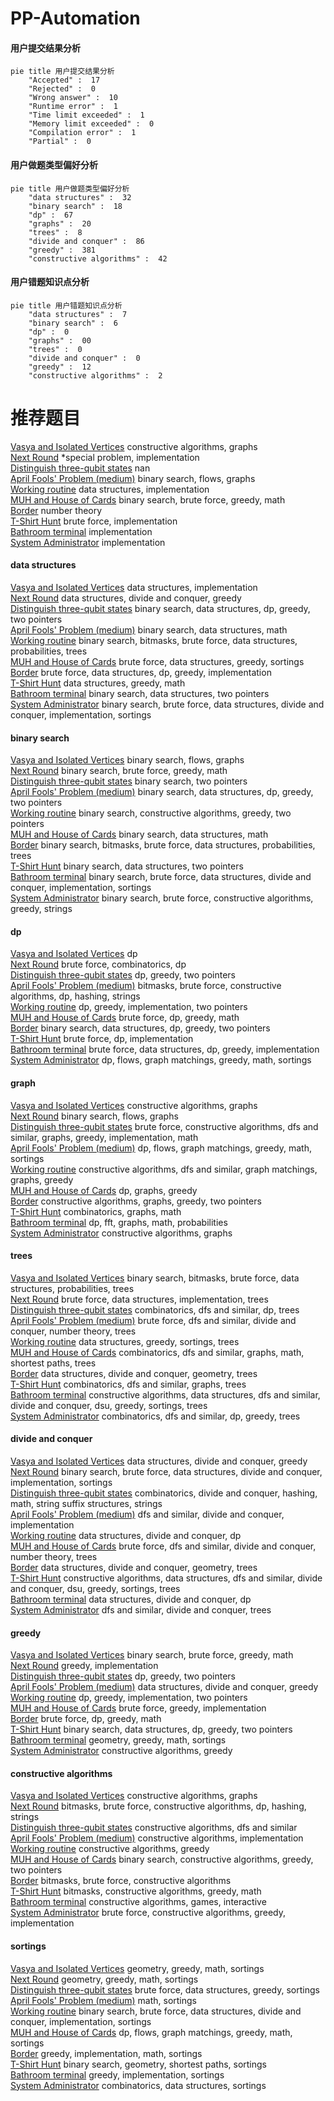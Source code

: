 # PP-Automation
<!-- tabs:start -->
#### **用户提交结果分析**

```mermaid
pie title 用户提交结果分析
    "Accepted" :  17
    "Rejected" :  0
    "Wrong answer" :  10
    "Runtime error" :  1
    "Time limit exceeded" :  1
    "Memory limit exceeded" :  0
    "Compilation error" :  1
    "Partial" :  0
```
#### **用户做题类型偏好分析**

```mermaid
pie title 用户做题类型偏好分析
    "data structures" :  32
    "binary search" :  18
    "dp" :  67
    "graphs" :  20
    "trees" :  8
    "divide and conquer" :  86
    "greedy" :  381
    "constructive algorithms" :  42
```
#### **用户错题知识点分析**

```mermaid
pie title 用户错题知识点分析
    "data structures" :  7
    "binary search" :  6
    "dp" :  0
    "graphs" :  00
    "trees" :  0
    "divide and conquer" :  0
    "greedy" :  12
    "constructive algorithms" :  2
```
<!-- tabs:end -->
# 推荐题目
[Vasya and Isolated Vertices](http://codeforces.com/problemset/problem/1065/B)		constructive algorithms,
                        graphs		  
[Next Round](http://codeforces.com/problemset/problem/158/A)		*special problem,
                        implementation		  
[Distinguish three-qubit states](http://codeforces.com/problemset/problem/1116/B1)		nan		  
[April Fools' Problem (medium)](http://codeforces.com/problemset/problem/802/N)		binary search,
                        flows,
                        graphs		  
[Working routine](http://codeforces.com/problemset/problem/706/E)		data structures,
                        implementation		  
[MUH and House of Cards](http://codeforces.com/problemset/problem/471/C)		binary search,
                        brute force,
                        greedy,
                        math		  
[Border](http://codeforces.com/problemset/problem/1010/C)		number theory		  
[T-Shirt Hunt](http://codeforces.com/problemset/problem/807/B)		brute force,
                        implementation		  
[Bathroom terminal](http://codeforces.com/problemset/problem/852/G)		implementation		  
[System Administrator](http://codeforces.com/problemset/problem/245/A)		implementation		  
<!-- tabs:start -->
#### **data structures**
[Vasya and Isolated Vertices](http://codeforces.com/problemset/problem/706/E)		data structures,
                        implementation		  
[Next Round](http://codeforces.com/problemset/problem/1373/G)		data structures,
                        divide and conquer,
                        greedy		  
[Distinguish three-qubit states](http://codeforces.com/problemset/problem/1492/C)		binary search,
                        data structures,
                        dp,
                        greedy,
                        two pointers		  
[April Fools' Problem (medium)](http://codeforces.com/problemset/problem/1490/G)		binary search,
                        data structures,
                        math		  
[Working routine](http://codeforces.com/problemset/problem/1479/D)		binary search,
                        bitmasks,
                        brute force,
                        data structures,
                        probabilities,
                        trees		  
[MUH and House of Cards](http://codeforces.com/problemset/problem/1497/A)		brute force,
                        data structures,
                        greedy,
                        sortings		  
[Border](http://codeforces.com/problemset/problem/1491/C)		brute force,
                        data structures,
                        dp,
                        greedy,
                        implementation		  
[T-Shirt Hunt](http://codeforces.com/problemset/problem/1492/B)		data structures,
                        greedy,
                        math		  
[Bathroom terminal](http://codeforces.com/problemset/problem/1436/E)		binary search,
                        data structures,
                        two pointers		  
[System Administrator](http://codeforces.com/problemset/problem/1461/D)		binary search,
                        brute force,
                        data structures,
                        divide and conquer,
                        implementation,
                        sortings		  
#### **binary search**
[Vasya and Isolated Vertices](http://codeforces.com/problemset/problem/802/N)		binary search,
                        flows,
                        graphs		  
[Next Round](http://codeforces.com/problemset/problem/471/C)		binary search,
                        brute force,
                        greedy,
                        math		  
[Distinguish three-qubit states](http://codeforces.com/problemset/problem/958/F2)		binary search,
                        two pointers		  
[April Fools' Problem (medium)](http://codeforces.com/problemset/problem/1492/C)		binary search,
                        data structures,
                        dp,
                        greedy,
                        two pointers		  
[Working routine](http://codeforces.com/problemset/problem/1463/D)		binary search,
                        constructive algorithms,
                        greedy,
                        two pointers		  
[MUH and House of Cards](http://codeforces.com/problemset/problem/1490/G)		binary search,
                        data structures,
                        math		  
[Border](http://codeforces.com/problemset/problem/1479/D)		binary search,
                        bitmasks,
                        brute force,
                        data structures,
                        probabilities,
                        trees		  
[T-Shirt Hunt](http://codeforces.com/problemset/problem/1436/E)		binary search,
                        data structures,
                        two pointers		  
[Bathroom terminal](http://codeforces.com/problemset/problem/1461/D)		binary search,
                        brute force,
                        data structures,
                        divide and conquer,
                        implementation,
                        sortings		  
[System Administrator](http://codeforces.com/problemset/problem/1493/C)		binary search,
                        brute force,
                        constructive algorithms,
                        greedy,
                        strings		  
#### **dp**
[Vasya and Isolated Vertices](http://codeforces.com/problemset/problem/256/D)		dp		  
[Next Round](https://codeforces.com/contest/259/problem/D)		brute force,
                        combinatorics,
                        dp		  
[Distinguish three-qubit states](http://codeforces.com/problemset/problem/1250/G)		dp,
                        greedy,
                        two pointers		  
[April Fools' Problem (medium)](http://codeforces.com/problemset/problem/1360/F)		bitmasks,
                        brute force,
                        constructive algorithms,
                        dp,
                        hashing,
                        strings		  
[Working routine](http://codeforces.com/problemset/problem/1469/C)		dp,
                        greedy,
                        implementation,
                        two pointers		  
[MUH and House of Cards](http://codeforces.com/problemset/problem/1478/B)		brute force,
                        dp,
                        greedy,
                        math		  
[Border](http://codeforces.com/problemset/problem/1492/C)		binary search,
                        data structures,
                        dp,
                        greedy,
                        two pointers		  
[T-Shirt Hunt](https://codeforces.com/contest/1457/problem/C)		brute force,
                        dp,
                        implementation		  
[Bathroom terminal](http://codeforces.com/problemset/problem/1491/C)		brute force,
                        data structures,
                        dp,
                        greedy,
                        implementation		  
[System Administrator](http://codeforces.com/problemset/problem/1437/C)		dp,
                        flows,
                        graph matchings,
                        greedy,
                        math,
                        sortings		  
#### **graph**
[Vasya and Isolated Vertices](http://codeforces.com/problemset/problem/1065/B)		constructive algorithms,
                        graphs		  
[Next Round](http://codeforces.com/problemset/problem/802/N)		binary search,
                        flows,
                        graphs		  
[Distinguish three-qubit states](http://codeforces.com/problemset/problem/1487/C)		brute force,
                        constructive algorithms,
                        dfs and similar,
                        graphs,
                        greedy,
                        implementation,
                        math		  
[April Fools' Problem (medium)](http://codeforces.com/problemset/problem/1437/C)		dp,
                        flows,
                        graph matchings,
                        greedy,
                        math,
                        sortings		  
[Working routine](http://codeforces.com/problemset/problem/1470/D)		constructive algorithms,
                        dfs and similar,
                        graph matchings,
                        graphs,
                        greedy		  
[MUH and House of Cards](http://codeforces.com/problemset/problem/1476/C)		dp,
                        graphs,
                        greedy		  
[Border](http://codeforces.com/problemset/problem/1304/D)		constructive algorithms,
                        graphs,
                        greedy,
                        two pointers		  
[T-Shirt Hunt](http://codeforces.com/problemset/problem/1475/C)		combinatorics,
                        graphs,
                        math		  
[Bathroom terminal](http://codeforces.com/problemset/problem/553/E)		dp,
                        fft,
                        graphs,
                        math,
                        probabilities		  
[System Administrator](http://codeforces.com/problemset/problem/1495/C)		constructive algorithms,
                        graphs		  
#### **trees**
[Vasya and Isolated Vertices](http://codeforces.com/problemset/problem/1479/D)		binary search,
                        bitmasks,
                        brute force,
                        data structures,
                        probabilities,
                        trees		  
[Next Round](http://codeforces.com/problemset/problem/1511/C)		brute force,
                        data structures,
                        implementation,
                        trees		  
[Distinguish three-qubit states](http://codeforces.com/problemset/problem/1499/F)		combinatorics,
                        dfs and similar,
                        dp,
                        trees		  
[April Fools' Problem (medium)](http://codeforces.com/problemset/problem/1491/E)		brute force,
                        dfs and similar,
                        divide and conquer,
                        number theory,
                        trees		  
[Working routine](http://codeforces.com/problemset/problem/1466/D)		data structures,
                        greedy,
                        sortings,
                        trees		  
[MUH and House of Cards](http://codeforces.com/problemset/problem/1495/D)		combinatorics,
                        dfs and similar,
                        graphs,
                        math,
                        shortest paths,
                        trees		  
[Border](http://codeforces.com/problemset/problem/1303/G)		data structures,
                        divide and conquer,
                        geometry,
                        trees		  
[T-Shirt Hunt](http://codeforces.com/problemset/problem/1454/E)		combinatorics,
                        dfs and similar,
                        graphs,
                        trees		  
[Bathroom terminal](http://codeforces.com/problemset/problem/1494/D)		constructive algorithms,
                        data structures,
                        dfs and similar,
                        divide and conquer,
                        dsu,
                        greedy,
                        sortings,
                        trees		  
[System Administrator](http://codeforces.com/problemset/problem/1292/C)		combinatorics,
                        dfs and similar,
                        dp,
                        greedy,
                        trees		  
#### **divide and conquer**
[Vasya and Isolated Vertices](http://codeforces.com/problemset/problem/1373/G)		data structures,
                        divide and conquer,
                        greedy		  
[Next Round](http://codeforces.com/problemset/problem/1461/D)		binary search,
                        brute force,
                        data structures,
                        divide and conquer,
                        implementation,
                        sortings		  
[Distinguish three-qubit states](http://codeforces.com/problemset/problem/1466/G)		combinatorics,
                        divide and conquer,
                        hashing,
                        math,
                        string suffix structures,
                        strings		  
[April Fools' Problem (medium)](http://codeforces.com/problemset/problem/1490/D)		dfs and similar,
                        divide and conquer,
                        implementation		  
[Working routine](https://codeforces.com/contest/1483/problem/C)		data structures,
                        divide and conquer,
                        dp		  
[MUH and House of Cards](http://codeforces.com/problemset/problem/1491/E)		brute force,
                        dfs and similar,
                        divide and conquer,
                        number theory,
                        trees		  
[Border](http://codeforces.com/problemset/problem/1303/G)		data structures,
                        divide and conquer,
                        geometry,
                        trees		  
[T-Shirt Hunt](http://codeforces.com/problemset/problem/1494/D)		constructive algorithms,
                        data structures,
                        dfs and similar,
                        divide and conquer,
                        dsu,
                        greedy,
                        sortings,
                        trees		  
[Bathroom terminal](http://codeforces.com/problemset/problem/1482/E)		data structures,
                        divide and conquer,
                        dp		  
[System Administrator](http://codeforces.com/problemset/problem/566/C)		dfs and similar,
                        divide and conquer,
                        trees		  
#### **greedy**
[Vasya and Isolated Vertices](http://codeforces.com/problemset/problem/471/C)		binary search,
                        brute force,
                        greedy,
                        math		  
[Next Round](http://codeforces.com/problemset/problem/596/B)		greedy,
                        implementation		  
[Distinguish three-qubit states](http://codeforces.com/problemset/problem/1250/G)		dp,
                        greedy,
                        two pointers		  
[April Fools' Problem (medium)](http://codeforces.com/problemset/problem/1373/G)		data structures,
                        divide and conquer,
                        greedy		  
[Working routine](http://codeforces.com/problemset/problem/1469/C)		dp,
                        greedy,
                        implementation,
                        two pointers		  
[MUH and House of Cards](http://codeforces.com/problemset/problem/1114/A)		brute force,
                        greedy,
                        implementation		  
[Border](http://codeforces.com/problemset/problem/1478/B)		brute force,
                        dp,
                        greedy,
                        math		  
[T-Shirt Hunt](http://codeforces.com/problemset/problem/1492/C)		binary search,
                        data structures,
                        dp,
                        greedy,
                        two pointers		  
[Bathroom terminal](https://codeforces.com/contest/1496/problem/C)		geometry,
                        greedy,
                        math,
                        sortings		  
[System Administrator](http://codeforces.com/problemset/problem/1493/A)		constructive algorithms,
                        greedy		  
#### **constructive algorithms**
[Vasya and Isolated Vertices](http://codeforces.com/problemset/problem/1065/B)		constructive algorithms,
                        graphs		  
[Next Round](http://codeforces.com/problemset/problem/1360/F)		bitmasks,
                        brute force,
                        constructive algorithms,
                        dp,
                        hashing,
                        strings		  
[Distinguish three-qubit states](http://codeforces.com/problemset/problem/1446/E)		constructive algorithms,
                        dfs and similar		  
[April Fools' Problem (medium)](http://codeforces.com/problemset/problem/1103/A)		constructive algorithms,
                        implementation		  
[Working routine](http://codeforces.com/problemset/problem/1493/A)		constructive algorithms,
                        greedy		  
[MUH and House of Cards](http://codeforces.com/problemset/problem/1463/D)		binary search,
                        constructive algorithms,
                        greedy,
                        two pointers		  
[Border](https://codeforces.com/contest/1456/problem/B)		bitmasks,
                        brute force,
                        constructive algorithms		  
[T-Shirt Hunt](http://codeforces.com/problemset/problem/1492/D)		bitmasks,
                        constructive algorithms,
                        greedy,
                        math		  
[Bathroom terminal](https://codeforces.com/contest/1504/problem/D)		constructive algorithms,
                        games,
                        interactive		  
[System Administrator](https://codeforces.com/contest/1483/problem/A)		brute force,
                        constructive algorithms,
                        greedy,
                        implementation		  
#### **sortings**
[Vasya and Isolated Vertices](https://codeforces.com/contest/1496/problem/C)		geometry,
                        greedy,
                        math,
                        sortings		  
[Next Round](http://codeforces.com/problemset/problem/1495/A)		geometry,
                        greedy,
                        math,
                        sortings		  
[Distinguish three-qubit states](http://codeforces.com/problemset/problem/1497/A)		brute force,
                        data structures,
                        greedy,
                        sortings		  
[April Fools' Problem (medium)](http://codeforces.com/problemset/problem/1427/A)		math,
                        sortings		  
[Working routine](http://codeforces.com/problemset/problem/1461/D)		binary search,
                        brute force,
                        data structures,
                        divide and conquer,
                        implementation,
                        sortings		  
[MUH and House of Cards](http://codeforces.com/problemset/problem/1437/C)		dp,
                        flows,
                        graph matchings,
                        greedy,
                        math,
                        sortings		  
[Border](http://codeforces.com/problemset/problem/1473/A)		greedy,
                        implementation,
                        math,
                        sortings		  
[T-Shirt Hunt](http://codeforces.com/problemset/problem/1486/B)		binary search,
                        geometry,
                        shortest paths,
                        sortings		  
[Bathroom terminal](http://codeforces.com/problemset/problem/1480/B)		greedy,
                        implementation,
                        sortings		  
[System Administrator](http://codeforces.com/problemset/problem/1420/D)		combinatorics,
                        data structures,
                        sortings		  
<!-- tabs:end -->

